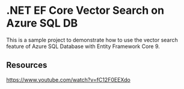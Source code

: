 # .NET EF Core Vector Search on Azure SQL DB

This is a sample project to demonstrate how to use the vector search feature of Azure SQL Database with Entity Framework Core 9.

## Resources

https://www.youtube.com/watch?v=fC12F0EEXdo
